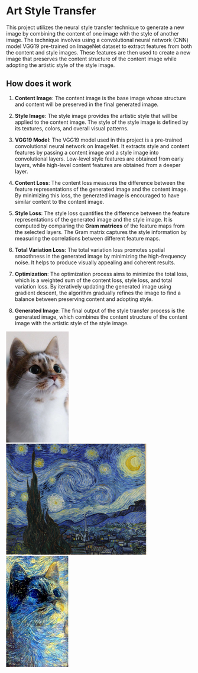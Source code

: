 # Art Style Transfer

This project utilizes the neural style transfer technique to generate a new image by combining the content of one image with 
the style of another image. The technique involves using a convolutional neural network (CNN) model VGG19 pre-trained on 
ImageNet dataset to extract features from both the content and style images. These features are then used to create a new image 
that preserves the content structure of the content image while adopting the artistic style of the style image.

## How does it work

1. **Content Image**: The content image is the base image whose structure and content will be preserved in the final generated image.

2. **Style Image**: The style image provides the artistic style that will be applied to the content image. The style of the style image is defined by its textures, colors, and overall visual patterns.

3. **VGG19 Model**: The VGG19 model used in this project is a pre-trained convolutional neural network on ImageNet. It 
   extracts style and content features by passing a content image and a style image into convolutional layers. Low-level style features are obtained 
   from 
   early layers, while high-level content features are obtained from a deeper layer.

4. **Content Loss**: The content loss measures the difference between the feature representations of the generated image and 
   the content image. By minimizing this loss, the generated image is encouraged to have similar content to the content image.

5. **Style Loss**: The style loss quantifies the difference between the feature representations of the generated image and the 
   style image. It is computed by comparing the **Gram matrices** of the feature maps from the selected layers. The Gram matrix captures the style information by measuring the correlations between different feature maps.

6. **Total Variation Loss**: The total variation loss promotes spatial smoothness in the generated image by minimizing the 
   high-frequency noise. It helps to produce visually appealing and coherent results.

7. **Optimization**: The optimization process aims to minimize the total loss, which is a weighted sum of the content loss, 
   style loss, and total variation loss. By iteratively updating the generated image using gradient descent, the algorithm gradually refines the image to find a balance between preserving content and adopting style.

8. **Generated Image**: The final output of the style transfer process is the generated image, which combines the content 
   structure of the content image with the artistic style of the style image.


<img src="https://github.com/jsmlau/art-style-transfer/blob/main/content_images/cat.jpg"  height="300"> <img src="https://github.com/jsmlau/art-style-transfer/blob/main/styles_images/starry_night.jpg?raw=true"  height="300"> <img src="https://github.com/jsmlau/art-style-transfer/blob/main/output_images/cat_starry_night.jpg?raw=true"  height="300">
